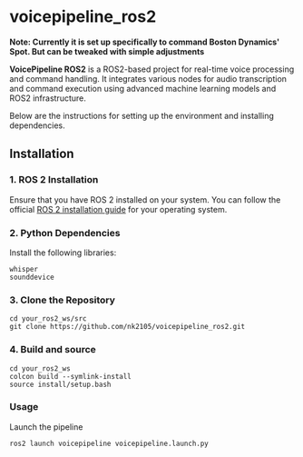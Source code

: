 # voicepipeline_ros2

**Note: Currently it is set up specifically to command Boston Dynamics' Spot. But can be tweaked with simple adjustments**

**VoicePipeline ROS2** is a ROS2-based project for real-time voice processing and command handling. It integrates various nodes for audio transcription and command execution using advanced machine learning models and ROS2 infrastructure.

Below are the instructions for setting up the environment and installing dependencies.

## Installation

### 1. ROS 2 Installation

Ensure that you have ROS 2 installed on your system. You can follow the official [ROS 2 installation guide](https://docs.ros.org/en/humble/Installation.html) for your operating system.

### 2. Python Dependencies

Install the following libraries:

```plaintext
whisper
sounddevice
```

### 3. Clone the Repository

```plaintext
cd your_ros2_ws/src
git clone https://github.com/nk2105/voicepipeline_ros2.git
```

### 4. Build and source 

```plaintext
cd your_ros2_ws
colcon build --symlink-install
source install/setup.bash
```

### Usage

Launch the pipeline

```plaintext
ros2 launch voicepipeline voicepipeline.launch.py
```


